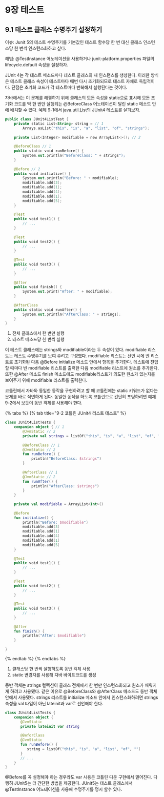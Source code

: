 # 9장 테스트

## 9.1 테스트 클래스 수명주기 설정하기

이슈: Junit 5의 테스트 수명주기를 기본값인 테스트 함수당 한 번 대신 클래스 인스턴스당 한 번씩 인스턴스화하고 싶다.

해법: @TestInstance 어노테이션을 사용하거나 junit-platform.properties 파일의 lifecycle.default 속성을 설정하자.

JUnit 4는 각 테스트 메소드마다 테스트 클래스의 새 인스턴스를 생성한다. 이러한 방식은 테스트 클래스 속성이 테스트마다 매번 다시 초기화되므로 테스트 자체로 독립적이다. 단점은 초기화 코드가 각 테스트마다 반복해서 실행된다는 것이다.

자바에서는 이 문제를 해결하기 위해 클래스의 모든 속성을 static으로 표시해 모든 초기화 코드를 딱 한 번만 실행되는 @BeforeClass 어노테이션이 달린 static 메소드 안에 배치할 수 있다. 예제 9-1에서 java.util.List의 JUnit4 테스트를 살펴보자.

```kotlin
public class JUnit4ListTest {
    private static List<String> string = // 1
        Arrays.asList("this", "is", "a", "list", "of", "strings");
        
    private List<Integer> modifiable = new ArrayList<>(); // 2
    
    @BeforeClass // 1
    public static void runBefore() {
        System.out.println("BeforeClass: " + strings");
    }
    
    @Before // 2
    public void initialize() {
        System.out.println("Before: " + modifiable);
        modifiable.add(3);
        modifiable.add(1);
        modifiable.add(4);
        modifiable.add(1);
        modifiable.add(5);
    }
    
    @Test
    public void test1() {
        // ...
    }
    
    @Test
    public void test2() {
        // ...
    }
    
    @Test
    public void test3() {
        // ...
    }
    
    @After
    public void finish() {
        System.out.print("After: " + modifiable);
    }
    
    @AfterClass
    public static void runAfter() {
        System.out.println("AfterClass: " + strings);
    }
}
```

1. 전체 클래스에서 한 번만 실행
2. 테스트 메소드당 한 번씩 실행

이 테스트 클래스에는 strings와 modifiable이라는 두 속성이 있다. modifiable 리스트는 테스트 수명주기를 보여 주려고 구성했다. modifiable 리스트는 선언 시에 빈 리스트로 초기화된 다음 @Before initialize 메소드 안에서 항목을 추가한다. 테스트에 진입할 때마다 빈 modifiable 리스트를 출력한 다음 modifiable 리스트에 원소를 추가한다. 또한 @After 메소드 finish 메소드에도 modifiable리스트가 의도한 원소가 있는지를 보여주기 위해 modifiable 리스트를 출력한다.

코틀린에서 자바와 동일한 동작을 구현하려고 할 때 코틀린에는 static 키워드가 없다는 문제를 바로 직면하게 된다. 동일한 동작을 하도록 코틀린으로 간단히 포팅하려면 예제 9-2에서 보듯이 동반 객체를 사용해야 한다.

{% tabs %}
{% tab title="9-2 코틀린 JUnit4 리스트 테스트" %}
```kotlin
class JUnit4ListTests {
    companion object { // 1
        @JvmStatic // 2
        private val strings = listOf("this", "is", "a", "list", "of", "string")
        
        @BeforeClass // 1
        @JvmStatic // 2
        fun runBefore() {
            println("BeforeClass: $strings")
        }
        
        @AfterClass // 1
        @JvmStatic // 2
        fun runAfter() {
            println("AfterClass: $strings")
        }
    }
    
    private val modifiable = ArrayList<Int>()
    
    @Before
    fun initialize() {
        println("Before: $modifiable")
        modifiable.add(3)
        modifiable.add(1)
        modifiable.add(4)
        modifiable.add(1)
        modifiable.add(5)
    }
    
    @Test
    public void test1() {
        // ...
    }
    
    @Test
    public void test2() {
        // ...
    }
    
    @Test
    public void test3() {
        // ...
    }
    
    @After
    fun finish() {
        println("After: $modifiable")
    }
    
}
```
{% endtab %}
{% endtabs %}

1. 클래스당 한 번씩 실행하도록 동반 객체 사용
2. static 변경자를 사용해 자바 바이트코드를 생성

동반 객체는 strings 컬렉션이 클래스 전체에서 한 번만 인스턴스화되고 원소가 채워지게 하려고 사용됐다. 같은 이유로 @BeforeClass와 @AfterClass 메소드도 동반 객체 안에서 사용됐다. strings 리스트를 initialize 메소드 안에서 인스턴스화하려면 strings 속성을 val 타입이 아닌 lateinit과 var로 선언해야 한다.

```kotlin
class JUnit4ListTests {
    companion object {
       @JvmStatic
       private lateinit var string
       
       @BeforClass
       @JvmStatic
       fun runBefore() {
          string = listOf("this", "is", "a", "list", "of", "")
       }
       // ...
    }
}
```

@Before를 꼭 설정해야 하는 경우라도 var 사용은 코틀린 다운 구현에서 멀어진다. 다행히 JUnit5는 더 간단한 방법을 제공한다. JUnit5는 테스트 클래스에서 @TestInstance 어노테이션을 사용해 수명주기를 명시 할수 있다.

